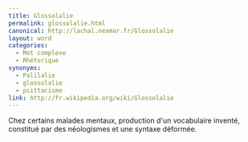 ```yaml
---
title: Glossolalie
permalink: glossolalie.html
canonical: http://lachal.neamar.fr/Glossolalie
layout: word
categories:
  - Mot complexe
  - Rhétorique
synonyms:
  - Palilalie
  - glossolalie
  - psittacisme
link: http://fr.wikipedia.org/wiki/Glossolalie
---
```


Chez certains malades mentaux, production d'un vocabulaire inventé, constitué par des néologismes et une syntaxe déformée.

